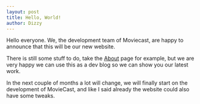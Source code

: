 ```yaml
---
layout: post
title: Hello, World!
author: Dizzy
---
```


Hello everyone. We, the development team of Moviecast, are happy to announce that this will be our new website.

There is still some stuff to do, take the [About](/about/) page for example,
but we are very happy we can use this as a dev blog so we can show you our latest work.

In the next couple of months a lot will change, we will finally start on the development of MovieCast,
and like I said already the website could also have some tweaks.